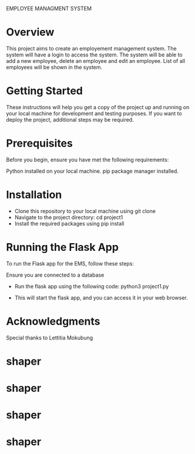 EMPLOYEE MANAGMENT SYSTEM


# Overview

This project aims to create an employement management system. The system will have a login to access the system. The system will be able to add a new employee, delete an employee and edit an employee. List of all employees will be shown in the system. 


# Getting Started

These instructions will help you get a copy of the project up and running on your local machine for development and testing purposes. If you want to deploy the project, additional steps may be required.

# Prerequisites

Before you begin, ensure you have met the following requirements:

Python installed on your local machine.
pip package manager installed.

# Installation
- Clone this repository to your local machine using git clone 
- Navigate to the project directory: cd project1
- Install the required packages using pip install 


# Running the Flask App

To run the Flask app for the EMS, follow these steps:

Ensure you are connected to a database 

- Run the flask app using the following code:
python3 project1.py

- This will start the flask app, and you can access it in your web browser.


# Acknowledgments
Special thanks to Lettitia Mokubung


# shaper
# shaper
# shaper
# shaper
